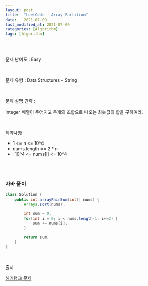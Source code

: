 ```yaml
---
layout: post
title:  "LeetCode - Array Partition"
date:   2021-07-09
last_modified_at: 2021-07-09
categories: [Algorithm]
tags: [Algorithm]
---
```


<br/>

문제 난이도 : Easy

<br/>

문제 유형 : Data Structures - String

<br/>

문제 설명 간략 :    

Integer 배열이 주어지고 두개의 조합으로 나오는 최솟값의 합을 구하여라. 


<br/>

제약사항

- 1 <= n <= 10^4
- nums.length == 2 * n
- -10^4 <= nums[i] <= 10^4

<br/>
   

<br/>

### 자바 풀이

```java
class Solution {
    public int arrayPairSum(int[] nums) {
        Arrays.sort(nums);

        int sum = 0;
        for(int i = 0; i < nums.length-1; i+=2) {
            sum += nums[i];
        }

        return sum;
    }
}


```

<br/>

출처

[해커랭크 문제](https://leetcode.com/explore/learn/card/array-and-string/205/array-two-pointer-technique/1154/)